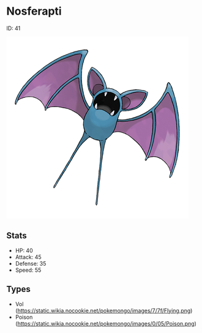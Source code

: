 # Nosferapti


ID: 41

![](https://raw.githubusercontent.com/PokeAPI/sprites/master/sprites/pokemon/other/official-artwork/41.png "Nosferapti")

## Stats


 - HP: 40
 - Attack: 45
 - Defense: 35
 - Speed: 55

## Types


 - Vol (https://static.wikia.nocookie.net/pokemongo/images/7/7f/Flying.png)
 - Poison (https://static.wikia.nocookie.net/pokemongo/images/0/05/Poison.png)
